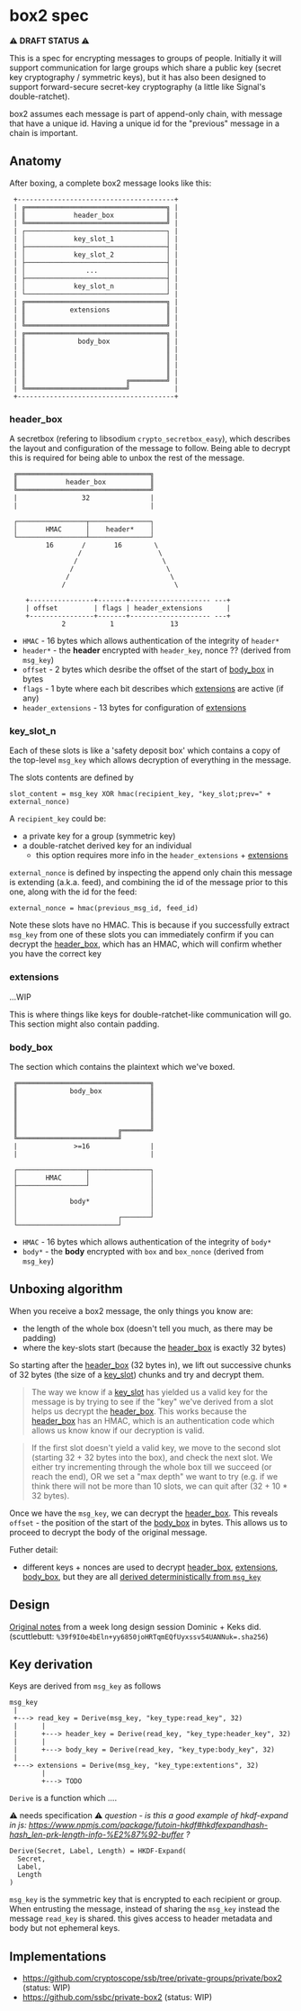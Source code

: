 # box2 spec

:warning: **DRAFT STATUS** :warning:

This is a spec for encrypting messages to groups of people.
Initially it will support communication for large groups which share a public key
(secret key cryptography / symmetric keys), but it has also been designed to support
forward-secure secret-key cryptography (a little like Signal's double-ratchet).

box2 assumes each message is part of append-only chain, with message that have a
unique id. Having a unique id for the "previous" message in a chain is important.

## Anatomy

After boxing, a complete box2 message looks like this:

```
 +---------------------------------------+
 | ╔═══════════════════════════════════╗ |
 | ║            header_box             ║ |
 | ╚═══════════════════════════════════╝ |
 | ┌───────────────────────────────────┐ |
 | │            key_slot_1             │ |
 | ├───────────────────────────────────┤ |
 | │            key_slot_2             │ |
 | ├───────────────────────────────────┤ |
 | │               ...                 │ |
 | ├───────────────────────────────────┤ |
 | │            key_slot_n             │ |
 | └───────────────────────────────────┘ |
 | ╔═══════════════════════════════════╗ |
 | ║           extensions              ║ |
 | ║                                   ║ |
 | ╚═══════════════════════════════════╝ |
 | ╔═══════════════════════════════════╗ |
 | ║             body_box              ║ |
 | ║                                   ║ |
 | ║                                   ║ |
 | ║                                   ║ |
 | ║                                   ║ |
 | ║                         ╔═════════╝ |
 | ╚═════════════════════════╝           |
 +---------------------------------------+
```

### header_box 

A secretbox (refering to libsodium `crypto_secretbox_easy`), which describes the layout 
and configuration of the message to follow.
Being able to decrypt this is required for being able to unbox the rest of the message.

```
 ╔═════════════════════════════════╗
 ║            header_box           ║
 ╚═════════════════════════════════╝ 
 |                32               |
 |                                 |

 ┌─────────────────┬───────────────┐
 │       HMAC      │    header*    │
 └─────────────────┴───────────────┘
         16       /       16        \
                 /                   \
                /                     \
               /                       \
              /                         \
             /                           \
   
    +----------------+-------+-------------------- ---+
    | offset         | flags | header_extensions      |
    +----------------+-------+-------------------- ---+
             2           1              13 
```

- `HMAC` - 16 bytes which allows authentication of the integrity of `header*`
- `header*` - the **header** encrypted with `header_key`, nonce ?? (derived from `msg_key`)
- `offset` - 2 bytes which desribe the offset of the start of [body_box][bb] in bytes
- `flags` - 1 byte where each bit describes which [extensions][e] are active (if any)
- `header_extensions` - 13 bytes for configuration of [extensions][e]
   
### key_slot_n

Each of these slots is like a 'safety deposit box' which contains a copy of the top-level
`msg_key` which allows decryption of everything in the message.

The slots contents are defined by
```
slot_content = msg_key XOR hmac(recipient_key, "key_slot;prev=" + external_nonce)
```

A `recipient_key` could be:
- a private key for a group (symmetric key)
- a double-ratchet derived key for an individual
  - this option requires more info in the `header_extensions` + [extensions][e]

`external_nonce` is defined by inspecting the append only chain this message is extending (a.k.a. feed),
and combining the id of the message prior to this one, along with the id for the feed:

```
external_nonce = hmac(previous_msg_id, feed_id) 
```

Note these slots have no HMAC. This is because if you successfully extract `msg_key` from one of
these slots you can immediately confirm if you can decrypt the [header_box][hb], which has an HMAC,
which will confirm whether you have the correct key

### extensions

...WIP

This is where things like keys for double-ratchet-like communication will go.
This section might also contain padding.

### body_box

The section which contains the plaintext which we've boxed.

```
 ╔═════════════════════════════════╗
 ║             body_box            ║
 ║                                 ║
 ║                                 ║
 ║                                 ║
 ║                                 ║
 ║                         ╔═══════╝
 ╚═════════════════════════╝
 |              >=16               |
 |                                 |

 ┌─────────────────┬───────────────┐
 │       HMAC      │               │
 ├─────────────────┘               │
 │                                 │
 │             body*               │
 │                                 │
 │                         ┌───────┘
 └─────────────────────────┘
```
   
- `HMAC` - 16 bytes which allows authentication of the integrity of `body*`
- `body*` - the **body** encrypted with `box` and `box_nonce` (derived from `msg_key`) 

## Unboxing algorithm

When you receive a box2 message, the only things you know are:
- the length of the whole box (doesn't tell you much, as there may be padding)
- where the key-slots start (because the [header_box][hb] is exactly 32 bytes)

So starting after the [header_box][hb] (32 bytes in), we lift out successive chunks of 32 bytes
(the size of a [key_slot][ks]) chunks and try and decrypt them.

> The way we know if a [key_slot][ks] has yielded us a valid key for the message is by trying to see
> if the "key" we've derived from a slot helps us decrypt the [header_box][hb]. This works because
> the [header_box][hb] has an HMAC, which is an authentication code which allows us know know if our 
> decryption is valid.

> If the first slot doesn't yield a valid key, we move to the second slot (starting 32 + 32 bytes
> into the box), and check the next slot. We either try incrementing through the whole box till 
> we succeed (or reach the end), OR we set a "max depth" we want to try (e.g. if we think there
> will not be more than 10 slots, we can quit after (32 + 10 * 32 bytes).

Once we have the `msg_key`, we can decrypt the [header_box][hb]. This reveals `offset` - the position
of the start of the [body_box][bb] in bytes. This allows us to proceed to decrypt the body of the original message.

Futher detail:
- different keys + nonces are used to decrypt [header_box][hb], [extensions][e], [body_box][bb], 
but they are all [derived deterministically from `msg_key`](#key-derivation)

## Design

[Original notes](./original_notes.md) from a week long design session Dominic + Keks did.
(scuttlebutt: `%39f9I0e4bEln+yy6850joHRTqmEQfUyxssv54UANNuk=.sha256`)

## Key derivation

Keys are derived from `msg_key` as follows 

```
msg_key
 |
 +---> read_key = Derive(msg_key, "key_type:read_key", 32)
 |      |
 |      +---> header_key = Derive(read_key, "key_type:header_key", 32)
 |      |
 |      +---> body_key = Derive(read_key, "key_type:body_key", 32)
 |
 +---> extensions = Derive(msg_key, "key_type:extentions", 32)
        |
        +---> TODO
```

`Derive` is a function which ....

:warning: needs specification :warning:
_question - is this a good example of hkdf-expand in js: https://www.npmjs.com/package/futoin-hkdf#hkdfexpandhash-hash_len-prk-length-info-%E2%87%92-buffer ?_

```
Derive(Secret, Label, Length) = HKDF-Expand(
  Secret, 
  Label,
  Length
)
```

`msg_key` is the symmetric key that is encrypted to each recipient or group.
When entrusting the message, instead of sharing the `msg_key` instead the message `read_key` is shared.
this gives access to header metadata and body but not ephemeral keys.

## Implementations

- https://github.com/cryptoscope/ssb/tree/private-groups/private/box2 (status: WIP)
- https://github.com/ssbc/private-box2 (status: WIP)



[hb]: #header_box
[ks]: #key_slot_n
[e]: #extensions
[bb]: #body_box

